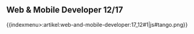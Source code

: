 ## Web & Mobile Developer 12/17

{{indexmenu>:artikel:web-and-mobile-developer:17_12#1|js#tango.png}}